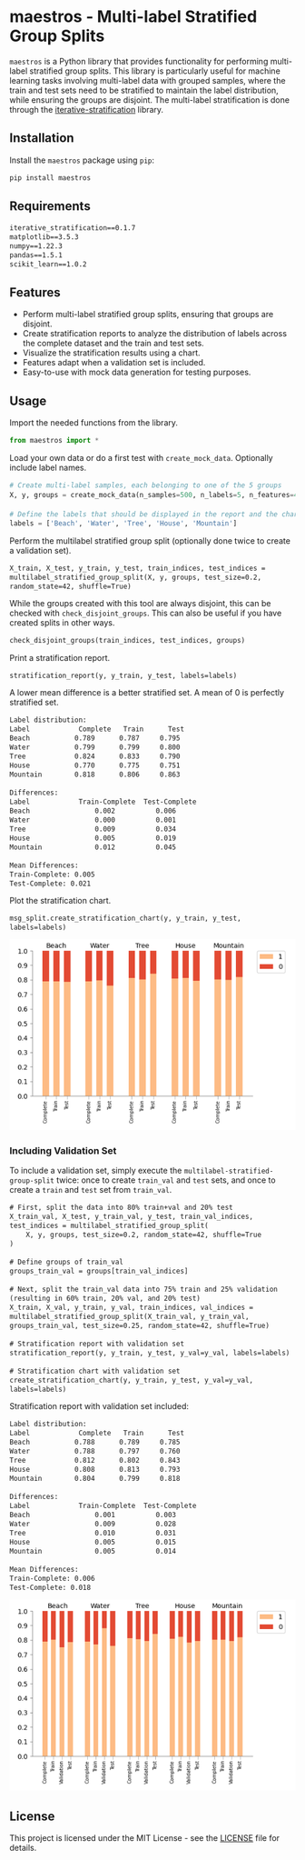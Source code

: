 # maestros - Multi-label Stratified Group Splits

`maestros` is a Python library that provides functionality for performing multi-label stratified group splits. This library is particularly useful for machine learning tasks involving multi-label data with grouped samples, where the train and test sets need to be stratified to maintain the label distribution, while ensuring the groups are disjoint. The multi-label stratification is done through the [iterative-stratification](https://github.com/trent-b/iterative-stratification) library.

## Installation

Install the `maestros` package using `pip`:

```python
pip install maestros
```

## Requirements

```
iterative_stratification==0.1.7
matplotlib==3.5.3
numpy==1.22.3
pandas==1.5.1
scikit_learn==1.0.2
```

## Features

- Perform multi-label stratified group splits, ensuring that groups are disjoint.
- Create stratification reports to analyze the distribution of labels across the complete dataset and the train and test sets.
- Visualize the stratification results using a chart.
- Features adapt when a validation set is included.
- Easy-to-use with mock data generation for testing purposes.

## Usage

Import the needed functions from the library.

```python
from maestros import *
```

Load your own data or do a first test with `create_mock_data`. Optionally include label names.

```python
# Create multi-label samples, each belonging to one of the 5 groups
X, y, groups = create_mock_data(n_samples=500, n_labels=5, n_features=4, n_groups=5, seed=42)

# Define the labels that should be displayed in the report and the chart
labels = ['Beach', 'Water', 'Tree', 'House', 'Mountain']
```

Perform the multilabel stratified group split (optionally done twice to create a validation set).

```
X_train, X_test, y_train, y_test, train_indices, test_indices = multilabel_stratified_group_split(X, y, groups, test_size=0.2, random_state=42, shuffle=True)
```

While the groups created with this tool are always disjoint, this can be checked with `check_disjoint_groups`. This can also be useful if you have created splits in other ways.

```python
check_disjoint_groups(train_indices, test_indices, groups)
```

Print a stratification report.

```
stratification_report(y, y_train, y_test, labels=labels)
```

A lower mean difference is a better stratified set. A mean of 0 is perfectly stratified set.

```
Label distribution:
Label            Complete   Train      Test  
Beach           0.789      0.787     0.795
Water           0.799      0.799     0.800
Tree            0.824      0.833     0.790
House           0.770      0.775     0.751
Mountain        0.818      0.806     0.863

Differences:
Label            Train-Complete  Test-Complete  
Beach                0.002          0.006
Water                0.000          0.001
Tree                 0.009          0.034
House                0.005          0.019
Mountain             0.012          0.045

Mean Differences:
Train-Complete: 0.005
Test-Complete: 0.021
```

Plot the stratification chart.

```
msg_split.create_stratification_chart(y, y_train, y_test, labels=labels)
```

![Stratification Chart](img/stratification_chart.png)

### Including Validation Set

To include a validation set, simply execute the `multilabel-stratified-group-split` twice: once to create `train_val` and `test` sets, and once to create a `train`  and `test`  set from `train_val`.

```
# First, split the data into 80% train+val and 20% test
X_train_val, X_test, y_train_val, y_test, train_val_indices, test_indices = multilabel_stratified_group_split(
    X, y, groups, test_size=0.2, random_state=42, shuffle=True
)

# Define groups of train_val
groups_train_val = groups[train_val_indices]

# Next, split the train_val data into 75% train and 25% validation (resulting in 60% train, 20% val, and 20% test)
X_train, X_val, y_train, y_val, train_indices, val_indices = multilabel_stratified_group_split(X_train_val, y_train_val, groups_train_val, test_size=0.25, random_state=42, shuffle=True)

# Stratification report with validation set
stratification_report(y, y_train, y_test, y_val=y_val, labels=labels)

# Stratification chart with validation set
create_stratification_chart(y, y_train, y_test, y_val=y_val, labels=labels)
```

Stratification report with validation set included:

```
Label distribution:
Label            Complete   Train      Test  
Beach           0.788      0.789     0.785
Water           0.788      0.797     0.760
Tree            0.812      0.802     0.843
House           0.808      0.813     0.793
Mountain        0.804      0.799     0.818

Differences:
Label            Train-Complete  Test-Complete  
Beach                0.001          0.003
Water                0.009          0.028
Tree                 0.010          0.031
House                0.005          0.015
Mountain             0.005          0.014

Mean Differences:
Train-Complete: 0.006
Test-Complete: 0.018
```

![Stratification Chart](img/stratification_chart_with_val.png)

## License

This project is licensed under the MIT License - see the [LICENSE](LICENSE) file for details.
